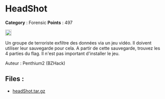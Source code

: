 # HeadShot

**Category** : Forensic
**Points** : 497

<img src="https://cdn.iconscout.com/icon/free/png-256/free-france-flag-country-nation-empire-36011.png?f=webp" width="20" height="20"/>

Un groupe de terroriste exfiltre des données via un jeu vidéo. Il doivent utiliser leur sauvegarde pour cela.
A partir de cette sauvegarde, trouvez les 4 parties du flag.
Il n'est pas important d'installer le jeu.

Auteur : Penthium2 (BZHack)


## Files : 
 - [headShot.tar.gz](./headShot.tar.gz)


